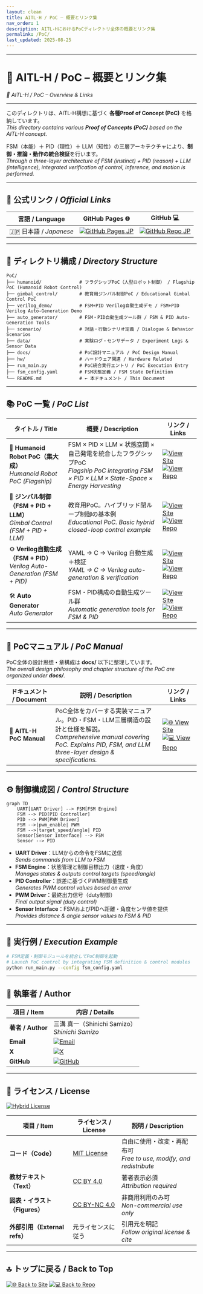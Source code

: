 ```yaml
---
layout: clean
title: AITL-H / PoC – 概要とリンク集
nav_order: 1
description: AITL-HにおけるPoCディレクトリ全体の概要とリンク集
permalink: /PoC/
last_updated: 2025-08-25
---
```


---

# 🤖 **AITL-H / PoC – 概要とリンク集**  
*🤖 AITL-H / PoC – Overview & Links*

---

このディレクトリは、AITL-H構想に基づく **各種Proof of Concept (PoC)** を格納しています。  
*This directory contains various **Proof of Concepts (PoC)** based on the AITL-H concept.*  

FSM（本能）＋ PID（理性）＋ LLM（知性）の三層アーキテクチャにより、**制御・推論・動作の統合検証**を行います。  
*Through a three-layer architecture of FSM (instinct) + PID (reason) + LLM (intelligence), integrated verification of control, inference, and motion is performed.*  

---

## 🔗 公式リンク / *Official Links*

| 言語 / Language | GitHub Pages 🌐 | GitHub 💻 |
|-----------------|----------------|-----------|
| 🇯🇵 日本語 / *Japanese* | [![GitHub Pages JP](https://img.shields.io/badge/GitHub%20Pages-日本語版-brightgreen?logo=github)](https://samizo-aitl.github.io/AITL-H/PoC/) | [![GitHub Repo JP](https://img.shields.io/badge/GitHub-日本語版-blue?logo=github)](https://github.com/Samizo-AITL/AITL-H/tree/main/PoC) |

---

## 📁 ディレクトリ構成 / *Directory Structure*

```
PoC/
├── humanoid/              # フラグシップPoC（人型ロボット制御） / Flagship PoC (Humanoid Robot Control)
├── gimbal_control/        # 教育用ジンバル制御PoC / Educational Gimbal Control PoC
├── verilog_demo/          # FSM+PID Verilog自動生成デモ / FSM+PID Verilog Auto-Generation Demo
├── auto_generator/        # FSM・PID自動生成ツール群 / FSM & PID Auto-Generation Tools
├── scenario/              # 対話・行動シナリオ定義 / Dialogue & Behavior Scenarios
├── data/                  # 実験ログ・センサデータ / Experiment Logs & Sensor Data
├── docs/                  # PoC設計マニュアル / PoC Design Manual
├── hw/                    # ハードウェア関連 / Hardware Related
├── run_main.py            # PoC統合実行エントリ / PoC Execution Entry
├── fsm_config.yaml        # FSM状態定義 / FSM State Definition
└── README.md              # ← 本ドキュメント / This Document
```

---

## 📚 PoC 一覧 / *PoC List*

| タイトル / Title | 概要 / Description | リンク / Links |
|---|---|---|
| 🚩 **Humanoid Robot PoC（集大成）**<br/>*Humanoid Robot PoC (Flagship)* | FSM × PID × LLM × 状態空間 × 自己発電を統合したフラグシップPoC<br/>*Flagship PoC integrating FSM × PID × LLM × State-Space × Energy Harvesting* | [![View Site](https://img.shields.io/badge/View-Site-brightgreen?logo=github)](./humanoid/) [![View Repo](https://img.shields.io/badge/View-Repo-blue?logo=github)](https://github.com/Samizo-AITL/AITL-H/tree/main/PoC/humanoid) |
| 🧭 **ジンバル制御（FSM + PID + LLM）**<br/>*Gimbal Control (FSM + PID + LLM)* | 教育用PoC。ハイブリッド閉ループ制御の基本例<br/>*Educational PoC. Basic hybrid closed-loop control example* | [![View Site](https://img.shields.io/badge/View-Site-brightgreen?logo=github)](./gimbal_control/) [![View Repo](https://img.shields.io/badge/View-Repo-blue?logo=github)](https://github.com/Samizo-AITL/AITL-H/tree/main/PoC/gimbal_control) |
| ⚙️ **Verilog自動生成（FSM + PID）**<br/>*Verilog Auto-Generation (FSM + PID)* | YAML → C → Verilog 自動生成＋検証<br/>*YAML → C → Verilog auto-generation & verification* | [![View Site](https://img.shields.io/badge/View-Site-brightgreen?logo=github)](./verilog_demo/) [![View Repo](https://img.shields.io/badge/View-Repo-blue?logo=github)](https://github.com/Samizo-AITL/AITL-H/tree/main/PoC/verilog_demo) |
| 🛠 **Auto Generator**<br/>*Auto Generator* | FSM・PID構成の自動生成ツール群<br/>*Automatic generation tools for FSM & PID* | [![View Site](https://img.shields.io/badge/View-Site-brightgreen?logo=github)](./auto_generator/) [![View Repo](https://img.shields.io/badge/View-Repo-blue?logo=github)](https://github.com/Samizo-AITL/AITL-H/tree/main/PoC/auto_generator) |

---

## 📑 PoCマニュアル / *PoC Manual*

PoC全体の設計思想・章構成は **docs/** 以下に整理しています。  
*The overall design philosophy and chapter structure of the PoC are organized under **docs/**.*  

| ドキュメント / Document | 説明 / Description | リンク / Links |
|--------------|------|--------|
| 📘 **AITL-H PoC Manual** | PoC全体をカバーする実装マニュアル。PID・FSM・LLM三層構造の設計と仕様を解説。<br/>*Comprehensive manual covering PoC. Explains PID, FSM, and LLM three-layer design & specifications.* | [![🌐 View Site](https://img.shields.io/badge/View-Site-brightgreen?logo=github)](../docs/) [![💻 View Repo](https://img.shields.io/badge/View-Repo-blue?logo=github)](https://github.com/Samizo-AITL/AITL-H/tree/main/docs) |

---

## ⚙️ 制御構成図 / *Control Structure*

```mermaid
graph TD
    UART[UART Driver] --> FSM[FSM Engine]
    FSM --> PID[PID Controller]
    PID --> PWM[PWM Driver]
    FSM -->|pwm_enable| PWM
    FSM -->|target_speed/angle| PID
    Sensor[Sensor Interface] --> FSM
    Sensor --> PID
```

- **UART Driver**：LLMからの命令をFSMに送信  
  *Sends commands from LLM to FSM*  
- **FSM Engine**：状態管理と制御目標出力（速度・角度）  
  *Manages states & outputs control targets (speed/angle)*  
- **PID Controller**：誤差に基づくPWM制御量生成  
  *Generates PWM control values based on error*  
- **PWM Driver**：最終出力信号（duty制御）  
  *Final output signal (duty control)*  
- **Sensor Interface**：FSMおよびPIDへ距離・角度センサ値を提供  
  *Provides distance & angle sensor values to FSM & PID*  

---

## 🚀 実行例 / *Execution Example*

```bash
# FSM定義・制御モジュールを統合してPoC制御を起動
# Launch PoC control by integrating FSM definition & control modules
python run_main.py --config fsm_config.yaml
```

---

## 👤 執筆者 / Author

| 項目 / Item | 内容 / Details |
|---|---|
| **著者 / Author** | 三溝 真一（Shinichi Samizo）<br/>*Shinichi Samizo* |
| **Email** | [![Email](https://img.shields.io/badge/Email-shin3t72%40gmail.com-red?style=for-the-badge&logo=gmail)](mailto:shin3t72@gmail.com) |
| **X** | [![X](https://img.shields.io/badge/X-@shin3t72-black?style=for-the-badge&logo=x)](https://x.com/shin3t72) |
| **GitHub** | [![GitHub](https://img.shields.io/badge/GitHub-Samizo--AITL-blue?style=for-the-badge&logo=github)](https://github.com/Samizo-AITL) |

---

## 📄 ライセンス / License
[![Hybrid License](https://img.shields.io/badge/license-Hybrid-blueviolet)](#-ライセンス--license)

| 項目 / Item | ライセンス / License | 説明 / Description |
|-------------|----------------------|--------------------|
| **コード（Code）** | [MIT License](https://opensource.org/licenses/MIT) | 自由に使用・改変・再配布可<br/>*Free to use, modify, and redistribute* |
| **教材テキスト（Text）** | [CC BY 4.0](https://creativecommons.org/licenses/by/4.0/) | 著者表示必須<br/>*Attribution required* |
| **図表・イラスト（Figures）** | [CC BY-NC 4.0](https://creativecommons.org/licenses/by-nc/4.0/) | 非商用利用のみ可<br/>*Non-commercial use only* |
| **外部引用（External refs）** | 元ライセンスに従う | 引用元を明記<br/>*Follow original license & cite* |

---

## 🔝 トップに戻る / Back to Top
[![🌐 Back to Site](https://img.shields.io/badge/Back_to-Site-brightgreen?logo=github)](../../) [![💻 Back to Repo](https://img.shields.io/badge/Back_to-Repo-blue?logo=github)](https://github.com/Samizo-AITL/AITL-H)
